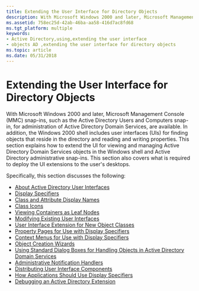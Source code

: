 ```yaml
---
title: Extending the User Interface for Directory Objects
description: With Microsoft Windows 2000 and later, Microsoft Management Console (MMC) snap-ins, such as the Active Directory Users and Computers snap-in, for administration of Active Directory Domain Services, are available.
ms.assetid: 758ec25d-42ab-46ba-aa58-416d7ac8fd68
ms.tgt_platform: multiple
keywords:
- Active Directory,using,extending the user interface
- objects AD ,extending the user interface for directory objects
ms.topic: article
ms.date: 05/31/2018
---
```


# Extending the User Interface for Directory Objects

With Microsoft Windows 2000 and later, Microsoft Management Console (MMC) snap-ins, such as the Active Directory Users and Computers snap-in, for administration of Active Directory Domain Services, are available. In addition, the Windows 2000 shell includes user interfaces (UIs) for finding objects that reside in the directory and reading and writing properties. This section explains how to extend the UI for viewing and managing Active Directory Domain Services objects in the Windows shell and Active Directory administrative snap-ins. This section also covers what is required to deploy the UI extensions to the user's desktops.

Specifically, this section discusses the following:

-   [About Active Directory User Interfaces](about-the-user-interfaces-of-active-directory-domain-services.md)
-   [Display Specifiers](display-specifiers.md)
-   [Class and Attribute Display Names](class-and-attribute-display-names.md)
-   [Class Icons](class-icons.md)
-   [Viewing Containers as Leaf Nodes](viewing-containers-as-leaf-nodes.md)
-   [Modifying Existing User Interfaces](modifying-existing-user-interfaces.md)
-   [User Interface Extension for New Object Classes](user-interface-extension-for-new-object-classes.md)
-   [Property Pages for Use with Display Specifiers](property-pages-for-use-with-display-specifiers.md)
-   [Context Menus for Use with Display Specifiers](context-menus-for-use-with-display-specifiers.md)
-   [Object Creation Wizards](object-creation-wizards.md)
-   [Using Standard Dialog Boxes for Handling Objects in Active Directory Domain Services](using-standard-dialog-boxes-to-handle-objects-in-active-directory-domain-services.md)
-   [Administrative Notification Handlers](administrative-notification-handlers.md)
-   [Distributing User Interface Components](distributing-user-interface-components.md)
-   [How Applications Should Use Display Specifiers](how-applications-should-use-display-specifiers.md)
-   [Debugging an Active Directory Extension](debugging-an-active-directory-extension.md)

 

 




